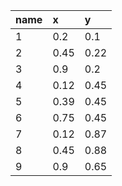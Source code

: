 |name|x|y|
|:----|:----|:----|
|1|0.2|0.1|
|2|0.45|0.22|
|3|0.9|0.2|
|4|0.12|0.45|
|5|0.39|0.45|
|6|0.75|0.45|
|7|0.12|0.87|
|8|0.45|0.88|
|9|0.9|0.65|